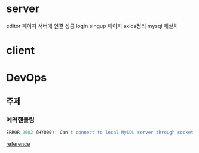 # server

editor 페이지 서버에 연결 성공
login singup 페이지 axios정리
mysql 재설치

# client

# DevOps

## 주제

### 에러핸들링

```jsx
ERROR 2002 (HY000): Can't connect to local MySQL server through socket '/tmp/mysql.sock' (2)
```

[reference](https://olt13mm.tistory.com/1137)
